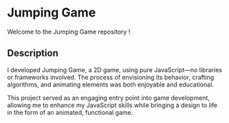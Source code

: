 # Jumping Game

Welcome to the Jumping Game repository !

## Description
I developed Jumping Game, a 2D game, using pure JavaScript—no libraries or frameworks involved. The process of envisioning its behavior, crafting algorithms, and animating elements was both enjoyable and educational.

This project served as an engaging entry point into game development, allowing me to enhance my JavaScript skills while bringing a design to life in the form of an animated, functional game.
